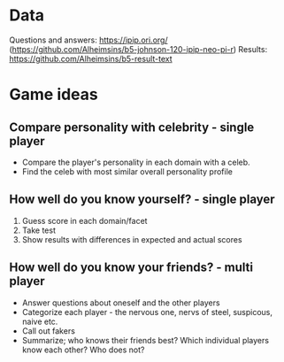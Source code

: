 # Data

Questions and answers: https://ipip.ori.org/ (https://github.com/Alheimsins/b5-johnson-120-ipip-neo-pi-r)
Results: https://github.com/Alheimsins/b5-result-text

# Game ideas

## Compare personality with celebrity - single player

- Compare the player's personality in each domain with a celeb.
- Find the celeb with most similar overall personality profile

## How well do you know yourself? - single player

1. Guess score in each domain/facet
2. Take test
3. Show results with differences in expected and actual scores

## How well do you know your friends? - multi player

- Answer questions about oneself and the other players
- Categorize each player - the nervous one, nervs of steel, suspicous, naive etc.
- Call out fakers
- Summarize; who knows their friends best? Which individual players know each other? Who does not?
